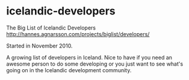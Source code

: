 icelandic-developers
====================

The Big List of Icelandic Developers
http://hannes.agnarsson.com/projects/biglist/developers/

Started in November 2010. 

A growing list of developers in Iceland. Nice to have if you need an awesome person to do some developing or you just want to see what's going on in the Icelandic development community.
